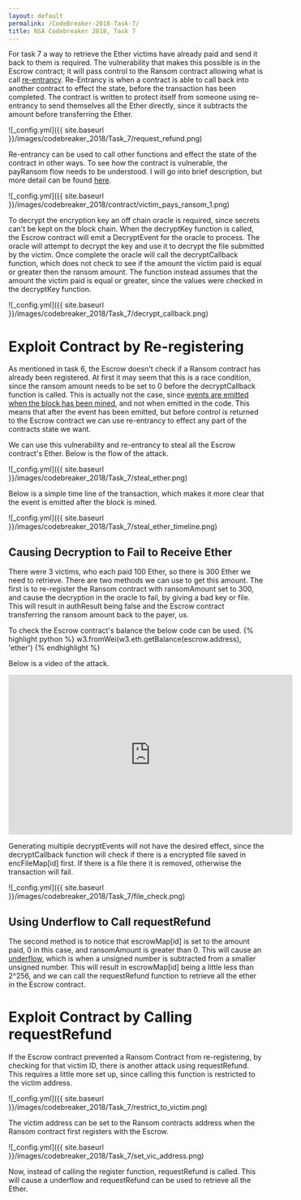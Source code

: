 ```yaml
---
layout: default
permalink: /CodeBreaker-2018-Task-7/
title: NSA Codebreaker 2018, Task 7
---
```


For task 7 a way to retrieve the Ether victims have already paid and send it back to them is required. The vulnerability that makes this possible is in the Escrow contract; it will pass control to the Ransom contract allowing what is call [re-entrancy](https://solidity.readthedocs.io/en/latest/security-considerations.html#re-entrancy). Re-Entrancy is when a contract is able to call back into another contract to effect the state, before the transaction has been completed. The contract is written to protect itself from someone using re-entrancy to send themselves all the Ether directly, since it subtracts the amount before transferring the Ether. 

![_config.yml]({{ site.baseurl }}/images/codebreaker_2018/Task_7/request_refund.png)

Re-entrancy can be used to call other functions and effect the state of the contract in other ways. To see how the contract is vulnerable, the payRansom flow needs to be understood. I will go into brief description, but more detail can be found [here](https://armerj.github.io/CodeBreaker-2018-Contract/). 

![_config.yml]({{ site.baseurl }}/images/codebreaker_2018/contract/victim_pays_ransom_1.png)

To decrypt the encryption key an off chain oracle is required, since secrets can't be kept on the block chain. When the decryptKey function is called, the Escrow contract will emit a DecryptEvent for the oracle to process. The oracle will attempt to decrypt the key and use it to decrypt the file submitted by the victim. Once complete the oracle will call the decryptCallback function, which does not check to see if the amount the victim paid is equal or greater then the ransom amount. The function instead assumes that the amount the victim paid is equal or greater, since the values were checked in the decryptKey function. 

![_config.yml]({{ site.baseurl }}/images/codebreaker_2018/Task_7/decrypt_callback.png)

# Exploit Contract by Re-registering #

As mentioned in task 6, the Escrow doesn't check if a Ransom contract has already been registered. At first it may seem that this is a race condition, since the ransom amount needs to be set to 0 before the decryptCallback function is called. This is actually not the case, since [events are emitted when the block has been mined](https://medium.com/hello-sugoi/ethereum-communicating-with-the-off-chain-world-789fea13163b), and not when emitted in the code. This means that after the event has been emitted, but before control is returned to the Escrow contract we can use re-entrancy to effect any part of the contracts state we want. 

We can use this vulnerability and re-entrancy to steal all the Escrow contract's Ether. Below is the flow of the attack. 
 
![_config.yml]({{ site.baseurl }}/images/codebreaker_2018/Task_7/steal_ether.png)

Below is a simple time line of the transaction, which makes it more clear that the event is emitted after the block is mined. 

![_config.yml]({{ site.baseurl }}/images/codebreaker_2018/Task_7/steal_ether_timeline.png)

## Causing Decryption to Fail to Receive Ether ##

There were 3 victims, who each paid 100 Ether, so there is 300 Ether we need to retrieve. There are two methods we can use to get this amount. The first is to re-register the Ransom contract with ransomAmount set to 300, and cause the decryption in the oracle to fail, by giving a bad key or file. This will result in authResult being false and the Escrow contract transferring the ransom amount back to the payer, us. 

To check the Escrow contract's balance the below code can be used. 
{% highlight python %}
w3.fromWei(w3.eth.getBalance(escrow.address), 'ether')
{% endhighlight %}

Below is a video of the attack.
<iframe width="560" height="315" src="https://www.youtube.com/embed/skca2Wn9_sI?rel=0" frameborder="0" allow="autoplay; encrypted-media" allowfullscreen></iframe>

Generating multiple decryptEvents will not have the desired effect, since the decryptCallback function will check if there is a encrypted file saved in encFileMap[id] first. If there is a file there it is removed, otherwise the transaction will fail. 

![_config.yml]({{ site.baseurl }}/images/codebreaker_2018/Task_7/file_check.png)

## Using Underflow to Call requestRefund ##

The second method is to notice that escrowMap[id] is set to the amount paid, 0 in this case, and ransomAmount is greater than 0. This will cause an [underflow](https://medium.com/3-min-blockchain/understanding-uint-overflows-and-underflows-solidity-ethereum-8603339259e6), which is when a unsigned number is subtracted from a smaller unsigned number. This will result in escrowMap[id] being a little less than 2^256, and we can call the requestRefund function to retrieve all the ether in the Escrow contract. 

# Exploit Contract by Calling requestRefund #

If the Escrow contract prevented a Ransom Contract from re-registering, by checking for that victim ID, there is another attack using requestRefund. This requires a little more set up, since calling this function is restricted to the victim address. 

![_config.yml]({{ site.baseurl }}/images/codebreaker_2018/Task_7/restrict_to_victim.png)

The victim address can be set to the Ransom contracts address when the Ransom contract first registers with the Escrow. 
 
![_config.yml]({{ site.baseurl }}/images/codebreaker_2018/Task_7/set_vic_address.png)

Now, instead of calling the register function, requestRefund is called. This will cause a underflow and requestRefund can be used to retrieve all the Ether. 



